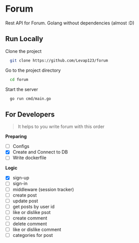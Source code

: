 
# Forum

Rest API for Forum. Golang without dependencies (almost :D)


## Run Locally

Clone the project

```bash
  git clone https://github.com/Levap123/forum
```

Go to the project directory

```bash
  cd forum
```

Start the server

```bash
  go run cmd/main.go
```

## For Developers


> It helps to you write forum with this order

**Preparing**
- [ ] Configs
- [x] Create and Connect to DB
- [ ] Write dockerfile

**Logic**
- [x] sign-up
- [ ] sign-in
- [ ] middleware (session tracker)
- [ ] create post
- [ ] update post
- [ ] get posts by user id
- [ ] like or dislike psot
- [ ] create comment 
- [ ] delete comment
- [ ] like or dislike comment
- [ ] categories for post
